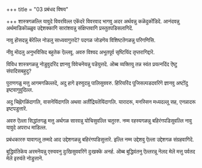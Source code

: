 +++
title = "03 प्रबंधद विषय"

+++
शास्त्रगळल्लि यावुदे विवरविल्ल एकॆंदरॆ विवरवाद भागवु अदर अर्थवन्नु कळॆदुकॊंडिदॆ. आनंदवन्नु अर्थमाडिकॊळ्ळुव उद्देशक्कागि सारांशवन्नु संक्षिप्तवागि प्रस्तुतपडिसलागिदॆ.

नावु हॊसदन्नु बेरॆल्लि नोडलु साध्यवागुत्तदॆ? पदगळ जोडणॆय विशिष्टतॆगळन्नु परिगणिसि.

नीवु मॊदलु अनुभविसिद बहुतेक ऎल्लवू. अवरु विश्वद अभूतपूर्व सृष्टियिंद तृप्तरागिद्दारॆ.

विविध शास्त्रगळन्नु नोडुवुदरिंद ज्ञानवु विवेचनॆयन्नु पडॆयुत्तदॆ. ऒब्ब व्यक्तियु तन्न स्वंत प्रयत्नदिंद ऎष्टु संपादिसबहुदु?

पुराणगळु मत्तु आगमगळिल्लदॆ, अदु हागॆ इरुवुदन्नु पालिसुववरु. हिरियरिंद पूजिसल्पडदवरिगॆ ज्ञानवु अष्टॊंदु इष्टवागुवुदिल्ल.

अदु चिह्नॆगळिंदागलि, वासनॆयिंदागलि अथवा अतींद्रियतॆयिंदागलि. यारादरू, मनस्सिन मध्यदल्लू सह, एनन्नादरू इष्टपडुत्तारॆ.

अवरु ऎल्ला सिद्धांतगळु मत्तु अर्थगळ सारवन्नु योचिसुवल्लि चतुररु. नम्म रहस्यगळन्नु बहिरंगपडिसुवल्लि नावु यावुदे अपराध माडिल्ल.

प्रबंधकाररु यावागलू तम्मदे आद उद्देशगळन्नु बहिरंगपडिसुत्तारॆ. इल्लि नम्म उद्देशवु ऎल्ला उद्देशगळ संग्रहवागिदॆ.

बुद्धिवंतिकॆय अरमनॆयन्नु एरुववनु दुःखिसुववरिगॆ दुःखक्कॆ अनर्ह. ऒब्ब बुद्धिवंतनु ऎल्लरन्नू नॆलद मेलॆ मत्तु पर्वतद मेलॆ इरुवंतॆ नोडुत्तानॆ.

